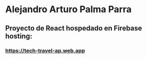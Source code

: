 # Alejandro Arturo Palma Parra
## Proyecto de React hospedado en Firebase hosting:
### https://tech-travel-ap.web.app
